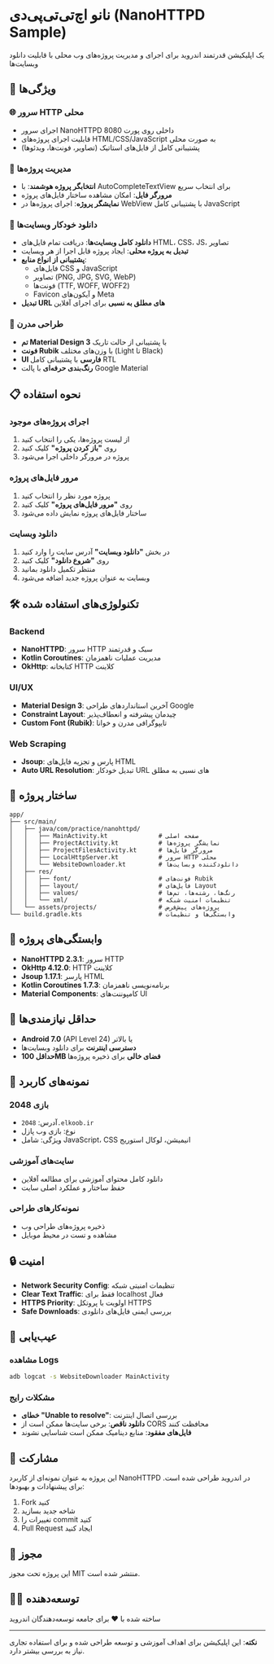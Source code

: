 # نانو اچ‌تی‌تی‌پی‌دی (NanoHTTPD Sample)

یک اپلیکیشن قدرتمند اندروید برای اجرای و مدیریت پروژه‌های وب محلی با قابلیت دانلود وبسایت‌ها

## 🚀 ویژگی‌ها

### 🌐 سرور HTTP محلی
- اجرای سرور NanoHTTPD داخلی روی پورت 8080
- قابلیت اجرای پروژه‌های HTML/CSS/JavaScript به صورت محلی
- پشتیبانی کامل از فایل‌های استاتیک (تصاویر، فونت‌ها، ویدئوها)

### 📱 مدیریت پروژه‌ها
- **انتخابگر پروژه هوشمند**: با AutoCompleteTextView برای انتخاب سریع
- **مرورگر فایل**: امکان مشاهده ساختار فایل‌های پروژه
- **نمایشگر پروژه**: اجرای پروژه‌ها در WebView با پشتیبانی کامل JavaScript

### 🔽 دانلود خودکار وبسایت‌ها
- **دانلود کامل وبسایت‌ها**: دریافت تمام فایل‌های HTML، CSS، JS، تصاویر
- **تبدیل به پروژه محلی**: ایجاد پروژه قابل اجرا از هر وبسایت
- **پشتیبانی از انواع منابع**:
  - فایل‌های CSS و JavaScript
  - تصاویر (PNG, JPG, SVG, WebP)
  - فونت‌ها (TTF, WOFF, WOFF2)
  - Favicon و آیکون‌های Meta
- **تبدیل URL های مطلق به نسبی** برای اجرای آفلاین

### 🎨 طراحی مدرن
- **تم Material Design 3** با پشتیبانی از حالت تاریک
- **فونت Rubik** با وزن‌های مختلف (Light تا Black)
- **UI فارسی** با پشتیبانی کامل RTL
- **رنگ‌بندی حرفه‌ای** با پالت Google Material

## 📋 نحوه استفاده

### اجرای پروژه‌های موجود
1. از لیست پروژه‌ها، یکی را انتخاب کنید
2. روی **"باز کردن پروژه"** کلیک کنید
3. پروژه در مرورگر داخلی اجرا می‌شود

### مرور فایل‌های پروژه
1. پروژه مورد نظر را انتخاب کنید
2. روی **"مرور فایل‌های پروژه"** کلیک کنید
3. ساختار فایل‌های پروژه نمایش داده می‌شود

### دانلود وبسایت
1. در بخش **"دانلود وبسایت"** آدرس سایت را وارد کنید
2. روی **"شروع دانلود"** کلیک کنید
3. منتظر تکمیل دانلود بمانید
4. وبسایت به عنوان پروژه جدید اضافه می‌شود

## 🛠 تکنولوژی‌های استفاده شده

### Backend
- **NanoHTTPD**: سرور HTTP سبک و قدرتمند
- **Kotlin Coroutines**: مدیریت عملیات ناهمزمان
- **OkHttp**: کتابخانه HTTP کلاینت

### UI/UX
- **Material Design 3**: آخرین استانداردهای طراحی Google
- **Constraint Layout**: چیدمان پیشرفته و انعطاف‌پذیر
- **Custom Font (Rubik)**: تایپوگرافی مدرن و خوانا

### Web Scraping
- **Jsoup**: پارس و تجزیه فایل‌های HTML
- **Auto URL Resolution**: تبدیل خودکار URL های نسبی به مطلق

## 📁 ساختار پروژه

```
app/
├── src/main/
│   ├── java/com/practice/nanohttpd/
│   │   ├── MainActivity.kt              # صفحه اصلی
│   │   ├── ProjectActivity.kt           # نمایشگر پروژه‌ها
│   │   ├── ProjectFilesActivity.kt      # مرورگر فایل‌ها
│   │   ├── LocalHttpServer.kt           # سرور HTTP محلی
│   │   └── WebsiteDownloader.kt         # دانلودکننده وبسایت‌ها
│   ├── res/
│   │   ├── font/                        # فونت‌های Rubik
│   │   ├── layout/                      # فایل‌های Layout
│   │   ├── values/                      # رنگ‌ها، رشته‌ها، تم‌ها
│   │   └── xml/                         # تنظیمات امنیت شبکه
│   └── assets/projects/                 # پروژه‌های پیش‌فرض
└── build.gradle.kts                     # وابستگی‌ها و تنظیمات
```

## 🔧 وابستگی‌های پروژه

- **NanoHTTPD 2.3.1**: سرور HTTP
- **OkHttp 4.12.0**: HTTP کلاینت
- **Jsoup 1.17.1**: پارسر HTML
- **Kotlin Coroutines 1.7.3**: برنامه‌نویسی ناهمزمان
- **Material Components**: کامپوننت‌های UI

## 📱 حداقل نیازمندی‌ها

- **Android 7.0** (API Level 24) یا بالاتر
- **دسترسی اینترنت** برای دانلود وبسایت‌ها
- **حداقل 100MB فضای خالی** برای ذخیره پروژه‌ها

## 🌟 نمونه‌های کاربرد

### بازی 2048
- آدرس: `2048.elkoob.ir`
- نوع: بازی وب پازل
- ویژگی: شامل JavaScript، CSS انیمیشن، لوکال استوریج

### سایت‌های آموزشی
- دانلود کامل محتوای آموزشی برای مطالعه آفلاین
- حفظ ساختار و عملکرد اصلی سایت

### نمونه‌کارهای طراحی
- ذخیره پروژه‌های طراحی وب
- مشاهده و تست در محیط موبایل

## 🔒 امنیت

- **Network Security Config**: تنظیمات امنیتی شبکه
- **Clear Text Traffic**: فقط برای localhost فعال
- **HTTPS Priority**: اولویت با پروتکل HTTPS
- **Safe Downloads**: بررسی ایمنی فایل‌های دانلودی

## 🐛 عیب‌یابی

### مشاهده Logs
```bash
adb logcat -s WebsiteDownloader MainActivity
```

### مشکلات رایج
- **خطای "Unable to resolve"**: بررسی اتصال اینترنت
- **دانلود ناقص**: برخی سایت‌ها ممکن است از CORS محافظت کنند
- **فایل‌های مفقود**: منابع دینامیک ممکن است شناسایی نشوند

## 🤝 مشارکت

این پروژه به عنوان نمونه‌ای از کاربرد NanoHTTPD در اندروید طراحی شده است. برای پیشنهادات و بهبودها:

1. Fork کنید
2. شاخه جدید بسازید
3. تغییرات را commit کنید
4. Pull Request ایجاد کنید

## 📄 مجوز

این پروژه تحت مجوز MIT منتشر شده است.

## 👨‍💻 توسعه‌دهنده

ساخته شده با ❤️ برای جامعه توسعه‌دهندگان اندروید

---

**نکته**: این اپلیکیشن برای اهداف آموزشی و توسعه طراحی شده و برای استفاده تجاری نیاز به بررسی بیشتر دارد.